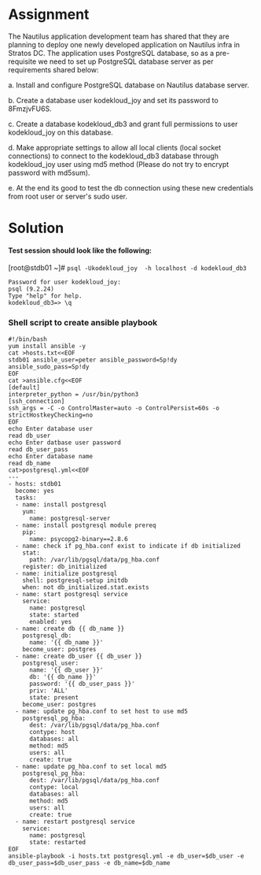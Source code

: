 # Assignment
The Nautilus application development team has shared that they are planning to deploy one newly developed application on Nautilus infra in Stratos DC. The application uses PostgreSQL database, so as a pre-requisite we need to set up PostgreSQL database server as per requirements shared below:


a. Install and configure PostgreSQL database on Nautilus database server.

b. Create a database user kodekloud_joy and set its password to 8FmzjvFU6S.

c. Create a database kodekloud_db3 and grant full permissions to user kodekloud_joy on this database.

d. Make appropriate settings to allow all local clients (local socket connections) to connect to the kodekloud_db3 database through kodekloud_joy user using md5 method (Please do not try to encrypt password with md5sum).

e. At the end its good to test the db connection using these new credentials from root user or server's sudo user.

# Solution

#### Test session should look like the following:  
[root@stdb01 ~]# `psql -Ukodekloud_joy  -h localhost -d kodekloud_db3`
````
Password for user kodekloud_joy: 
psql (9.2.24)
Type "help" for help.
kodekloud_db3=> \q
````

### Shell script to create ansible playbook  
```
#!/bin/bash
yum install ansible -y
cat >hosts.txt<<EOF
stdb01 ansible_user=peter ansible_password=Sp!dy ansible_sudo_pass=Sp!dy
EOF
cat >ansible.cfg<<EOF
[default]
interpreter_python = /usr/bin/python3
[ssh_connection]
ssh_args = -C -o ControlMaster=auto -o ControlPersist=60s -o strictHostkeyChecking=no
EOF
echo Enter database user
read db_user
echo Enter datbase user password
read db_user_pass
echo Enter database name
read db_name
cat>postgresql.yml<<EOF
---
- hosts: stdb01
  become: yes
  tasks:
  - name: install postgresql
    yum:
      name: postgresql-server
  - name: install postgresql module prereq
    pip:
      name: psycopg2-binary==2.8.6
  - name: check if pg_hba.conf exist to indicate if db initialized
    stat:
      path: /var/lib/pgsql/data/pg_hba.conf
    register: db_initialized
  - name: initialize postgresql
    shell: postgresql-setup initdb
    when: not db_initialized.stat.exists
  - name: start postgresql service
    service:
      name: postgresql
      state: started
      enabled: yes
  - name: create db {{ db_name }}
    postgresql_db:
      name: '{{ db_name }}'
    become_user: postgres
  - name: create db_user {{ db_user }}
    postgresql_user:
      name: '{{ db_user }}'
      db: '{{ db_name }}'
      password: '{{ db_user_pass }}'
      priv: 'ALL'
      state: present
    become_user: postgres
  - name: update pg_hba.conf to set host to use md5
    postgresql_pg_hba:
      dest: /var/lib/pgsql/data/pg_hba.conf
      contype: host
      databases: all
      method: md5
      users: all
      create: true
  - name: update pg_hba.conf to set local md5
    postgresql_pg_hba:
      dest: /var/lib/pgsql/data/pg_hba.conf
      contype: local
      databases: all
      method: md5
      users: all
      create: true
  - name: restart postgresql service
    service:
      name: postgresql
      state: restarted
EOF
ansible-playbook -i hosts.txt postgresql.yml -e db_user=$db_user -e db_user_pass=$db_user_pass -e db_name=$db_name
```
